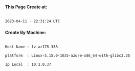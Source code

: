 
   
#### This Page Create at:

```bash

2023-04-11 - 22:31:24 UTC

```

#### Create By Machine:

```bash

Host Name : fv-az178-338

platform  : Linux-5.15.0-1035-azure-x86_64-with-glibc2.35

Ip Local  : 10.1.0.37

```

